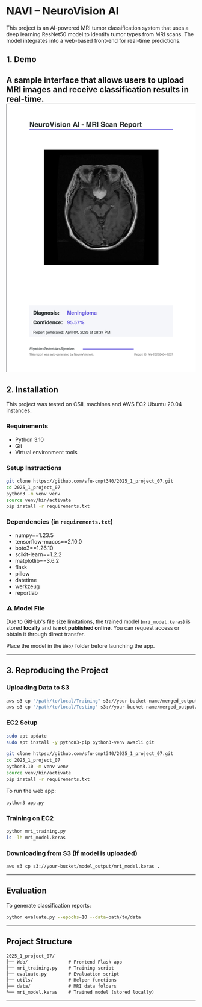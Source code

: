 
# NAVI – NeuroVision AI

This project is an AI-powered MRI tumor classification system that uses a deep learning ResNet50 model to identify tumor types from MRI scans. The model integrates into a web-based front-end for real-time predictions.

## 1. Demo
A sample interface that allows users to upload MRI images and receive classification results in real-time.
<img src="demo.png">
---

## 2. Installation
This project was tested on CSIL machines and AWS EC2 Ubuntu 20.04 instances.

### Requirements
- Python 3.10
- Git
- Virtual environment tools

### Setup Instructions
```bash
git clone https://github.com/sfu-cmpt340/2025_1_project_07.git
cd 2025_1_project_07
python3 -m venv venv
source venv/bin/activate
pip install -r requirements.txt
```

### Dependencies (in `requirements.txt`)
- numpy==1.23.5
- tensorflow-macos==2.10.0
- boto3==1.26.10
- scikit-learn==1.2.2
- matplotlib==3.6.2
- flask
- pillow
- datetime
- werkzeug
- reportlab

### ⚠️ Model File
Due to GitHub's file size limitations, the trained model (`mri_model.keras`) is stored **locally** and is **not published online**. You can request access or obtain it through direct transfer.

Place the model in the `Web/` folder before launching the app.

---

## 3. Reproducing the Project

### Uploading Data to S3
```bash
aws s3 cp "/path/to/local/Training" s3://your-bucket-name/merged_output/Training/ --recursive
aws s3 cp "/path/to/local/Testing" s3://your-bucket-name/merged_output/Testing/ --recursive
```

### EC2 Setup
```bash
sudo apt update
sudo apt install -y python3-pip python3-venv awscli git
```

```bash
git clone https://github.com/sfu-cmpt340/2025_1_project_07.git
cd 2025_1_project_07
python3.10 -m venv venv
source venv/bin/activate
pip install -r requirements.txt
```

To run the web app:
```bash
python3 app.py
```

### Training on EC2
```bash
python mri_training.py
ls -lh mri_model.keras
```

### Downloading from S3 (if model is uploaded)
```bash
aws s3 cp s3://your-bucket/model_output/mri_model.keras .
```

---

## Evaluation
To generate classification reports:
```bash
python evaluate.py --epochs=10 --data=path/to/data
```

---

##  Project Structure
```
2025_1_project_07/
├── Web/               # Frontend Flask app
├── mri_training.py    # Training script
├── evaluate.py        # Evaluation script
├── utils/             # Helper functions
├── data/              # MRI data folders
└── mri_model.keras    # Trained model (stored locally)
```


---

